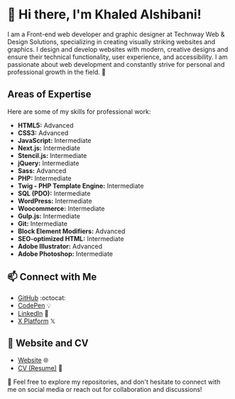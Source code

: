 # 👋 Hi there, I'm Khaled Alshibani!

I am a Front-end web developer and graphic designer at Technway Web & Design Solutions, specializing in creating visually striking websites and graphics. I design and develop websites with modern, creative designs and ensure their technical functionality, user experience, and accessibility. I am passionate about web development and constantly strive for personal and professional growth in the field. 🌱

## Areas of Expertise

Here are some of my skills for professional work:

- **HTML5:** Advanced
- **CSS3:** Advanced
- **JavaScript:** Intermediate
- **Next.js:** Intermediate
- **Stencil.js:** Intermediate
- **jQuery:** Intermediate
- **Sass:** Advanced
- **PHP:** Intermediate
- **Twig - PHP Template Engine:** Intermediate
- **SQL (PDO):** Intermediate
- **WordPress:** Intermediate
- **Woocommerce:** Intermediate
- **Gulp.js:** Intermediate
- **Git:** Intermediate
- **Block Element Modifiers:** Advanced
- **SEO-optimized HTML:** Intermediate
- **Adobe Illustrator:** Advanced
- **Adobe Photoshop:** Intermediate

## 📫 Connect with Me

- [GitHub](https://github.com/khaledsAlshibani) :octocat:
- [CodePen](https://codepen.io/khaledsAlshibani) 💡
- [LinkedIn](https://linkedin.com/in/khaledsAlshibani) 💼
- [X Platform](https://twitter.com/khaleds_saif) 𝕏

## 📎 Website and CV

- [Website](https://khaled.technway.biz/) :globe_with_meridians:
- [CV (Resume)](https://khaled.technway.biz/assets/Khaled-Alshibani-Resume.pdf) :page_facing_up:

👀 Feel free to explore my repositories, and don't hesitate to connect with me on social media or reach out for collaboration and discussions!

